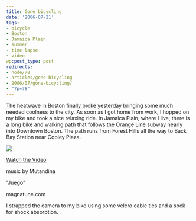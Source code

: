 ```yaml
---
title: Gone bicycling
date: '2006-07-21'
tags:
- bicycle
- Boston
- Jamaica Plain
- summer
- time lapse
- video
wp:post_type: post
redirects:
- node/78
- articles/gone-bicycling
- 2006/07/gone-bicycling/
- "?p=78"
---
```


The heatwave in Boston finally broke yesterday bringing some much needed coolness to the city. As soon as I got home from work, I hopped on my bike and took a nice relaxing ride. In Jamaica Plain, where I live, there is a long bike and walking path that follows the Orange Line subway nearly into Downtown Boston. The path runs from Forest Hills all the way to Back Bay Station near Copley Plaza.

  [ ![](http://blip.tv/uploadedFiles/Bensheldon-GoneBicycling633.jpg) ](http://blip.tv/file/get/Bensheldon-GoneBicycling824.mp4?source=3)



  [Watch the Video](http://blip.tv/file/get/Bensheldon-GoneBicycling824.mp4?source=3)

music by Mutandina

"Juego"

magnatune.com

I strapped the camera to my bike using some velcro cable ties and a sock for shock absorption.

